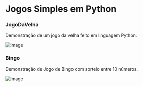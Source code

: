 # Jogos Simples em Python

### JogoDaVelha
Demonstração de um jogo da velha feito em linguagem Python.


![image](https://github.com/area-41/JogosPython/assets/87396846/c1105b42-e06b-4f6a-ad48-ff251938a601)


### Bingo
Demonstração de Jogo de Bingo com sorteio entre 10 números.


![image](https://github.com/area-41/JogosPython/assets/87396846/7050417c-48a6-4e73-87bd-b8b8103d8fe2)

